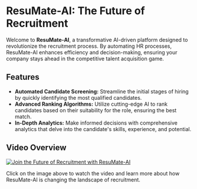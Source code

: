 # ResuMate-AI: The Future of Recruitment

Welcome to **ResuMate-AI**, a transformative AI-driven platform designed to revolutionize the recruitment process. By automating HR processes, ResuMate-AI enhances efficiency and decision-making, ensuring your company stays ahead in the competitive talent acquisition game.

## Features

- **Automated Candidate Screening:** Streamline the initial stages of hiring by quickly identifying the most qualified candidates.
- **Advanced Ranking Algorithms:** Utilize cutting-edge AI to rank candidates based on their suitability for the role, ensuring the best match.
- **In-Depth Analytics:** Make informed decisions with comprehensive analytics that delve into the candidate's skills, experience, and potential.

## Video Overview

[![Join the Future of Recruitment with ResuMate-AI](https://pushai-test-bucket.s3.ap-south-1.amazonaws.com/ai/DALL%C2%B7E+2024-02-07+17.18.08.webp)](https://pushai-test-bucket.s3.ap-south-1.amazonaws.com/ai/Join+the+future+of+recruitment+with+ResuMate-AI.+(6).mp4")

Click on the image above to watch the video and learn more about how ResuMate-AI is changing the landscape of recruitment.
